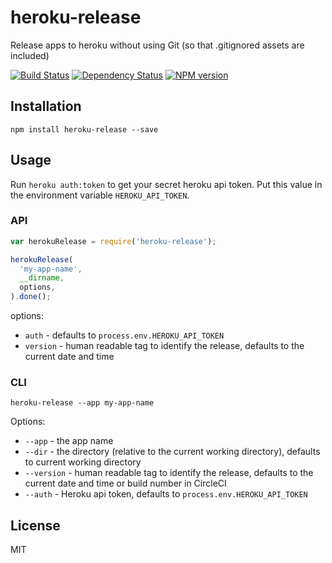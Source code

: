 # heroku-release

Release apps to heroku without using Git (so that .gitignored assets are included)

[![Build Status](https://img.shields.io/travis/ForbesLindesay/heroku-release/master.svg)](https://travis-ci.org/ForbesLindesay/heroku-release)
[![Dependency Status](https://img.shields.io/david/ForbesLindesay/heroku-release/master.svg)](http://david-dm.org/ForbesLindesay/heroku-release)
[![NPM version](https://img.shields.io/npm/v/heroku-release.svg)](https://www.npmjs.org/package/heroku-release)

## Installation

```
npm install heroku-release --save
```

## Usage

Run `heroku auth:token` to get your secret heroku api token.  Put this value in the environment variable `HEROKU_API_TOKEN`.

### API

```js
var herokuRelease = require('heroku-release');

herokuRelease(
  'my-app-name',
  __dirname,
  options,
).done();
```

options:
 - `auth` - defaults to `process.env.HEROKU_API_TOKEN`
 - `version` - human readable tag to identify the release, defaults to the current date and time

### CLI

```
heroku-release --app my-app-name
```

Options:

 - `--app` - the app name
 - `--dir` - the directory (relative to the current working directory), defaults to current working directory
 - `--version` - human readable tag to identify the release, defaults to the current date and time or build number in CircleCI
 - `--auth` - Heroku api token, defaults to `process.env.HEROKU_API_TOKEN`

## License

MIT
